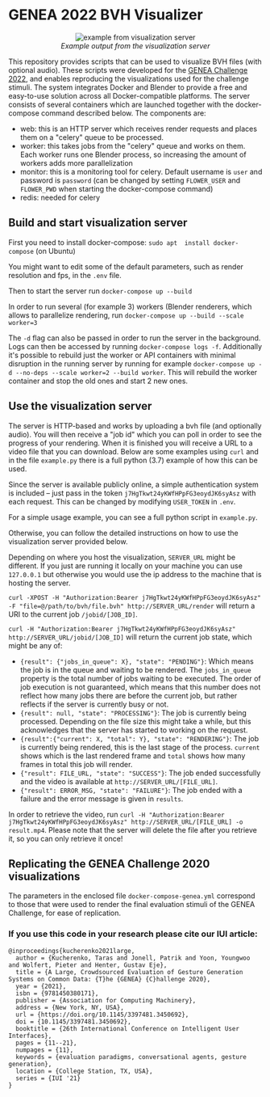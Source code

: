 # GENEA 2022 BVH Visualizer
<p align="center">
  <img src="gesture.gif" alt="example from visualization server">
  <br>
  <i>Example output from the visualization server</i>
</p>


This repository provides scripts that can be used to visualize BVH files (with optional audio). These scripts were developed for the [GENEA Challenge 2022](https://genea-workshop.github.io/2022/), and enables reproducing the visualizations used for the challenge stimuli.
The system integrates Docker and Blender to provide a free and easy-to-use solution across all Docker-compatible platforms.
The server consists of several containers which are launched together with the docker-compose command described below.
The components are:
* web: this is an HTTP server which receives render requests and places them on a "celery" queue to be processed.
* worker: this takes jobs from the "celery" queue and works on them. Each worker runs one Blender process, so increasing the amount of workers adds more parallelization
* monitor: this is a monitoring tool for celery. Default username is `user` and password is `password` (can be changed by setting `FLOWER_USER` and `FLOWER_PWD` when starting the docker-compose command)
* redis: needed for celery


## Build and start visualization server
First you need to install docker-compose:
`sudo apt  install docker-compose` (on Ubuntu)

You might want to edit some of the default parameters, such as render resolution and fps, in the `.env` file.

Then to start the server run `docker-compose up --build`

In order to run several (for example 3) workers (Blender renderers, which allows to parallelize rendering, run `docker-compose up --build --scale worker=3`

The `-d` flag can also be passed in order to run the server in the background. Logs can then be accessed by running `docker-compose logs -f`. Additionally it's possible to rebuild just the worker or API containers with minimal disruption in the running server by running for example `docker-compose up -d --no-deps --scale worker=2 --build worker`. This will rebuild the worker container and stop the old ones and start 2 new ones.

## Use the visualization server
The server is HTTP-based and works by uploading a bvh file (and optionally audio). You will then receive a "job id" which you can poll in order to see the progress of your rendering. When it is finished you will receive a URL to a video file that you can download. 
Below are some examples using `curl` and in the file `example.py` there is a full python (3.7) example of how this can be used.

Since the server is available publicly online, a simple authentication system is included – just pass in the token `j7HgTkwt24yKWfHPpFG3eoydJK6syAsz` with each request. This can be changed by modifying `USER_TOKEN` in `.env`.

For a simple usage example, you can see a full python script in `example.py`.

Otherwise, you can follow the detailed instructions on how to use the visualization server provided below.

Depending on where you host the visualization, `SERVER_URL` might be different. If you just are running it locally on your machine you can use `127.0.0.1` but otherwise you would use the ip address to the machine that is hosting the server.

```curl -XPOST -H "Authorization:Bearer j7HgTkwt24yKWfHPpFG3eoydJK6syAsz" -F "file=@/path/to/bvh/file.bvh" http://SERVER_URL/render``` 
will return a URI to the current job `/jobid/[JOB_ID]`.

`curl -H "Authorization:Bearer j7HgTkwt24yKWfHPpFG3eoydJK6syAsz" http://SERVER_URL/jobid/[JOB_ID]` will return the current job state, which might be any of:
* `{result": {"jobs_in_queue": X}, "state": "PENDING"}`: Which means the job is in the queue and waiting to be rendered. The `jobs_in_queue` property is the total number of jobs waiting to be executed. The order of job execution is not guaranteed, which means that this number does not reflect how many jobs there are before the current job, but rather reflects if the server is currently busy or not.
* `{result": null, "state": "PROCESSING"}`: The job is currently being processed. Depending on the file size this might take a while, but this acknowledges that the server has started to working on the request.
* `{result":{"current": X, "total": Y}, "state": "RENDERING"}`: The job is currently being rendered, this is the last stage of the process. `current` shows which is the last rendered frame and `total` shows how many frames in total this job will render.
* `{"result": FILE_URL, "state": "SUCCESS"}`: The job ended successfully and the video is available at `http://SERVER_URL/[FILE_URL]`.
* `{"result": ERROR_MSG, "state": "FAILURE"}`: The job ended with a failure and the error message is given in `results`.

In order to retrieve the video, run `curl -H "Authorization:Bearer j7HgTkwt24yKWfHPpFG3eoydJK6syAsz" http://SERVER_URL/[FILE_URL] -o result.mp4`. Please note that the server will delete the file after you retrieve it, so you can only retrieve it once!

## Replicating the GENEA Challenge 2020 visualizations
The parameters in the enclosed file `docker-compose-genea.yml` correspond to those that were used to render the final evaluation stimuli of the GENEA Challenge, for ease of replication.

### If you use this code in your research please cite our IUI article:
```
@inproceedings{kucherenko2021large,
  author = {Kucherenko, Taras and Jonell, Patrik and Yoon, Youngwoo and Wolfert, Pieter and Henter, Gustav Eje},
  title = {A Large, Crowdsourced Evaluation of Gesture Generation Systems on Common Data: {T}he {GENEA} {C}hallenge 2020},
  year = {2021},
  isbn = {9781450380171},
  publisher = {Association for Computing Machinery},
  address = {New York, NY, USA},
  url = {https://doi.org/10.1145/3397481.3450692},
  doi = {10.1145/3397481.3450692},
  booktitle = {26th International Conference on Intelligent User Interfaces},
  pages = {11--21},
  numpages = {11},
  keywords = {evaluation paradigms, conversational agents, gesture generation},
  location = {College Station, TX, USA},
  series = {IUI '21}
}
```
